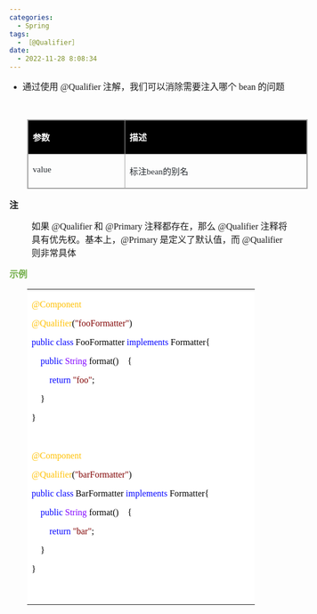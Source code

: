 ```yaml
---
categories:
  - Spring
tags:
  - ［@Qualifier］
date:
  - 2022-11-28 8:08:34
---
```


<ul style="list-style-type:disc">
    <li><span style="font-size:12.0pt"><span style="font-family:&quot;Microsoft YaHei UI&quot;">通过使用</span></span><span
            style="font-size:12.0pt"><span style="font-family:&quot;Comic Sans MS&quot;"> @Qualifier </span></span><span
            style="font-size:12.0pt"><span
                style="font-family:&quot;Microsoft YaHei UI&quot;">注解，我们可以消除需要注入哪个</span></span><span
            style="font-size:12.0pt"><span style="font-family:&quot;Comic Sans MS&quot;"> bean </span></span><span
            style="font-size:12.0pt"><span style="font-family:&quot;Microsoft YaHei UI&quot;">的问题</span></span></li>
</ul>
<p><span style="font-size:12.0pt"><span style="font-family:SimSun">&nbsp;</span></span></p>
<table summary="" cellspacing="0"
    style="border-collapse:collapse; border-color:#a3a3a3; border-style:solid; border-width:1px; margin-left:32px"
    class=" cke_show_border">
    <tbody>
        <tr>
            <td
                style="background-color:black; border-bottom:1px solid #a3a3a3; border-left:1px solid #a3a3a3; border-right:1px solid #a3a3a3; border-top:1px solid #a3a3a3; vertical-align:top; width:1.7701in">
                <p><span style="font-size:11.5pt"><span style="font-family:&quot;Microsoft YaHei UI&quot;"><span
                                style="color:white"><strong>参数</strong></span></span></span></p>
            </td>
            <td
                style="background-color:black; border-bottom:1px solid #a3a3a3; border-left:1px solid #a3a3a3; border-right:1px solid #a3a3a3; border-top:1px solid #a3a3a3; vertical-align:top; width:3.5326in">
                <p><span style="font-size:11.5pt"><span style="font-family:&quot;Microsoft YaHei UI&quot;"><span
                                style="color:white"><strong>描述</strong></span></span></span></p>
            </td>
        </tr>
        <tr>
            <td
                style="border-bottom:1px solid #a3a3a3; border-left:1px solid #a3a3a3; border-right:1px solid #a3a3a3; border-top:1px solid #a3a3a3; vertical-align:top; width:1.7701in">
                <p><span style="font-size:11.5pt"><span style="font-family:&quot;Comic Sans MS&quot;"><span
                                style="color:#24292e">value</span></span></span></p>
            </td>
            <td
                style="border-bottom:1px solid #a3a3a3; border-left:1px solid #a3a3a3; border-right:1px solid #a3a3a3; border-top:1px solid #a3a3a3; vertical-align:top; width:3.5326in">
                <p><span style="font-size:11.5pt"><span style="color:#24292e"><span
                                style="font-family:&quot;Microsoft YaHei UI&quot;">标注</span><span
                                style="font-family:&quot;Comic Sans MS&quot;">bean</span><span
                                style="font-family:&quot;Microsoft YaHei UI&quot;">的别名</span></span></span></p>
            </td>
        </tr>
    </tbody>
</table>
<p><span style="font-size:12.0pt"><span
            style="font-family:&quot;Microsoft YaHei UI&quot;"><strong>注</strong></span></span></p>
<p style="margin-left: 40px;"><span style="font-size:12.0pt"><span
            style="font-family:&quot;Microsoft YaHei UI&quot;">如果</span><span
            style="font-family:&quot;Comic Sans MS&quot;"> @Qualifier </span><span
            style="font-family:&quot;Microsoft YaHei UI&quot;">和</span><span
            style="font-family:&quot;Comic Sans MS&quot;"> @Primary </span><span
            style="font-family:&quot;Microsoft YaHei UI&quot;">注释都存在，那么</span><span
            style="font-family:&quot;Comic Sans MS&quot;"> @Qualifier </span><span
            style="font-family:&quot;Microsoft YaHei UI&quot;">注释将具有优先权。基本上，</span><span
            style="font-family:&quot;Comic Sans MS&quot;">@Primary </span><span
            style="font-family:&quot;Microsoft YaHei UI&quot;">是定义了默认值，而</span><span
            style="font-family:&quot;Comic Sans MS&quot;"> @Qualifier </span><span
            style="font-family:&quot;Microsoft YaHei UI&quot;">则非常具体</span></span></p>
<p><span style="font-size:12.0pt"><span style="font-family:&quot;Microsoft YaHei UI&quot;"><span
                style="color:#70ad47"><strong>示例</strong></span></span></span></p>
<table summary="" cellspacing="0"
    style="border-collapse:collapse; border-color:#a3a3a3; border-style:solid; border-width:0px; margin-left:32px"
    class=" cke_show_border">
    <tbody>
        <tr>
            <td
                style="background-color:white; border-bottom:0px; border-left:0px; border-right:0px; border-top:0px; vertical-align:top; width:4.0958in">
                <p><span style="font-size:12.0pt"><span style="font-family:&quot;Comic Sans MS&quot;"><span
                                style="color:#ffc000">@Component</span></span></span></p>
                <p><span style="font-size:12.0pt"><span style="font-family:&quot;Comic Sans MS&quot;"><span
                                style="color:#ffc000">@Qualifier</span><span style="color:black">(</span><span
                                style="color:maroon">"fooFormatter"</span><span
                                style="color:black">)</span></span></span></p>
                <p><span style="font-size:12.0pt"><span style="font-family:&quot;Comic Sans MS&quot;"><span
                                style="color:blue">public</span>&nbsp;<span style="color:blue">class</span><span
                                style="color:black">&nbsp;FooFormatter&nbsp;</span><span
                                style="color:blue">implements</span><span
                                style="color:black">&nbsp;Formatter{</span></span></span></p>
                <p><span style="font-size:12.0pt"><span
                            style="font-family:&quot;Comic Sans MS&quot;">&nbsp;&nbsp;&nbsp;&nbsp;<span
                                style="color:blue">public</span>&nbsp;<span style="color:#8000ff">String</span><span
                                style="color:black">&nbsp;format()&nbsp;&nbsp;&nbsp;&nbsp;{</span></span></span></p>
                <p><span style="font-size:12.0pt"><span
                            style="font-family:&quot;Comic Sans MS&quot;">&nbsp;&nbsp;&nbsp;&nbsp;&nbsp;&nbsp;&nbsp;&nbsp;<span
                                style="color:blue">return</span>&nbsp;<span style="color:maroon">"foo"</span><span
                                style="color:black">;</span></span></span></p>
                <p><span style="font-size:12.0pt"><span style="font-family:&quot;Comic Sans MS&quot;"><span
                                style="color:black">&nbsp;&nbsp;&nbsp;&nbsp;}</span></span></span></p>
                <p><span style="font-size:12.0pt"><span style="font-family:&quot;Comic Sans MS&quot;"><span
                                style="color:black">}</span></span></span></p>
                <p><span style="font-size:12.0pt"><span
                            style="font-family:&quot;Microsoft YaHei&quot;">&nbsp;</span></span></p>
                <p><span style="font-size:12.0pt"><span style="font-family:&quot;Comic Sans MS&quot;"><span
                                style="color:#ffc000">@Component</span></span></span></p>
                <p><span style="font-size:12.0pt"><span style="font-family:&quot;Comic Sans MS&quot;"><span
                                style="color:#ffc000">@Qualifier</span><span style="color:black">(</span><span
                                style="color:maroon">"barFormatter"</span><span
                                style="color:black">)</span></span></span></p>
                <p><span style="font-size:12.0pt"><span style="font-family:&quot;Comic Sans MS&quot;"><span
                                style="color:blue">public</span>&nbsp;<span style="color:blue">class</span><span
                                style="color:black">&nbsp;BarFormatter&nbsp;</span><span
                                style="color:blue">implements</span><span
                                style="color:black">&nbsp;Formatter{</span></span></span></p>
                <p><span style="font-size:12.0pt"><span
                            style="font-family:&quot;Comic Sans MS&quot;">&nbsp;&nbsp;&nbsp;&nbsp;<span
                                style="color:blue">public</span>&nbsp;<span style="color:#8000ff">String</span><span
                                style="color:black">&nbsp;format()&nbsp;&nbsp;&nbsp;&nbsp;{</span></span></span></p>
                <p><span style="font-size:12.0pt"><span
                            style="font-family:&quot;Comic Sans MS&quot;">&nbsp;&nbsp;&nbsp;&nbsp;&nbsp;&nbsp;&nbsp;&nbsp;<span
                                style="color:blue">return</span>&nbsp;<span style="color:maroon">"bar"</span><span
                                style="color:black">;</span></span></span></p>
                <p><span style="font-size:12.0pt"><span style="font-family:&quot;Comic Sans MS&quot;"><span
                                style="color:black">&nbsp;&nbsp;&nbsp;&nbsp;}</span></span></span></p>
                <p><span style="font-size:12.0pt"><span style="font-family:&quot;Comic Sans MS&quot;"><span
                                style="color:black">}</span></span></span></p>
                <p><span style="font-size:12.0pt"><span style="font-family:&quot;Comic Sans MS&quot;"><span
                                style="color:black">&nbsp;</span></span></span></p>
            </td>
        </tr>
    </tbody>
</table>
